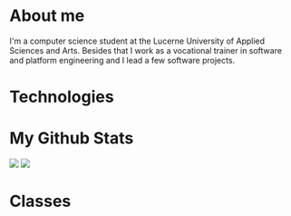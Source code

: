 # About me

I'm a computer science student at the Lucerne University of Applied Sciences and Arts. Besides that I work as a vocational trainer in software and platform engineering and I lead a few software projects.

# Technologies

# My Github Stats

<picture>
  <source
    srcset="https://github-readme-stats.vercel.app/api?username=omeldar&show_icons=true&theme=github_dark&show=prs_merged"
    media="(prefers-color-scheme: dark)"
  />
  <source
    srcset="https://github-readme-stats.vercel.app/api?username=omeldar&show_icons=true&theme=graywhite&show=prs_merged"
    media="(prefers-color-scheme: light), (prefers-color-scheme: no-preference)"
  />
  <img src="https://github-readme-stats.vercel.app/api?username=omeldar&show_icons=true&theme=graywhite&show=prs_merged" />
</picture>

<picture>
  <source
    srcset="https://github-readme-stats.vercel.app/api/top-langs/?username=omeldar&layout=compact&theme=github_dark&hide=html,css,scss,pug,php,hack"
    media="(prefers-color-scheme: dark)"
  />
  <source
    srcset="https://github-readme-stats.vercel.app/api/top-langs/?username=omeldar&layout=compact&theme=graywhite&hide=html,css,scss,pug,php,hack"
    media="(prefers-color-scheme: light), (prefers-color-scheme: no-preference)"
  />
  <img src="https://github-readme-stats.vercel.app/api/top-langs/?username=omeldar&layout=compact&theme=graywhite&hide=html,css,scss,pug,php,hack" />
</picture>

# Classes
